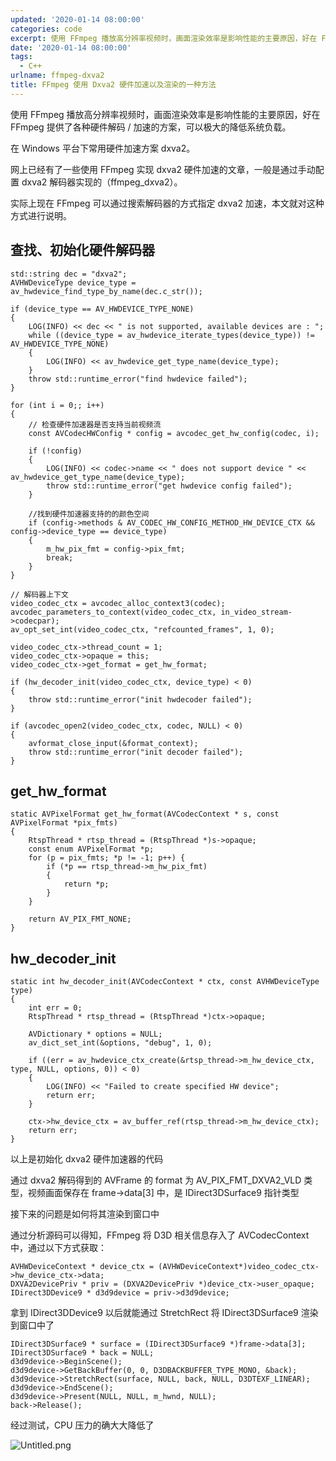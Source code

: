 ```yaml
---
updated: '2020-01-14 08:00:00'
categories: code
excerpt: 使用 FFmpeg 播放高分辨率视频时，画面渲染效率是影响性能的主要原因，好在 FFmpeg 提供了各种硬件解码 / 加速的方案，可以极大的降低系统负载。
date: '2020-01-14 08:00:00'
tags:
  - C++
urlname: ffmpeg-dxva2
title: FFmpeg 使用 Dxva2 硬件加速以及渲染的一种方法
---
```


使用 FFmpeg 播放高分辨率视频时，画面渲染效率是影响性能的主要原因，好在 FFmpeg 提供了各种硬件解码 / 加速的方案，可以极大的降低系统负载。


在 Windows 平台下常用硬件加速方案 dxva2。


网上已经有了一些使用 FFmpeg 实现 dxva2 硬件加速的文章，一般是通过手动配置 dxva2 解码器实现的（ffmpeg_dxva2）。


实际上现在 FFmpeg 可以通过搜索解码器的方式指定 dxva2 加速，本文就对这种方式进行说明。


## 查找、初始化硬件解码器


```text
std::string dec = "dxva2";
AVHWDeviceType device_type = av_hwdevice_find_type_by_name(dec.c_str());

if (device_type == AV_HWDEVICE_TYPE_NONE)
{
	LOG(INFO) << dec << " is not supported, available devices are : ";
	while ((device_type = av_hwdevice_iterate_types(device_type)) != AV_HWDEVICE_TYPE_NONE)
	{
		LOG(INFO) << av_hwdevice_get_type_name(device_type);
	}
	throw std::runtime_error("find hwdevice failed");
}

for (int i = 0;; i++)
{
	// 检查硬件加速器是否支持当前视频流
	const AVCodecHWConfig * config = avcodec_get_hw_config(codec, i);

	if (!config)
	{
		LOG(INFO) << codec->name << " does not support device " << av_hwdevice_get_type_name(device_type);
		throw std::runtime_error("get hwdevice config failed");
	}

	//找到硬件加速器支持的的颜色空间
	if (config->methods & AV_CODEC_HW_CONFIG_METHOD_HW_DEVICE_CTX && config->device_type == device_type)
	{
		m_hw_pix_fmt = config->pix_fmt;
		break;
	}
}

// 解码器上下文
video_codec_ctx = avcodec_alloc_context3(codec);
avcodec_parameters_to_context(video_codec_ctx, in_video_stream->codecpar);
av_opt_set_int(video_codec_ctx, "refcounted_frames", 1, 0);

video_codec_ctx->thread_count = 1;
video_codec_ctx->opaque = this;
video_codec_ctx->get_format = get_hw_format;

if (hw_decoder_init(video_codec_ctx, device_type) < 0)
{
	throw std::runtime_error("init hwdecoder failed");
}

if (avcodec_open2(video_codec_ctx, codec, NULL) < 0)
{
	avformat_close_input(&format_context);
	throw std::runtime_error("init decoder failed");
}

```


## get_hw_format


```text
static AVPixelFormat get_hw_format(AVCodecContext * s, const AVPixelFormat *pix_fmts)
{
	RtspThread * rtsp_thread = (RtspThread *)s->opaque;
	const enum AVPixelFormat *p;
	for (p = pix_fmts; *p != -1; p++) {
		if (*p == rtsp_thread->m_hw_pix_fmt)
		{
			return *p;
		}
	}

	return AV_PIX_FMT_NONE;
}

```


## hw_decoder_init


```text
static int hw_decoder_init(AVCodecContext * ctx, const AVHWDeviceType type)
{
	int err = 0;
	RtspThread * rtsp_thread = (RtspThread *)ctx->opaque;

	AVDictionary * options = NULL;
	av_dict_set_int(&options, "debug", 1, 0);

	if ((err = av_hwdevice_ctx_create(&rtsp_thread->m_hw_device_ctx, type, NULL, options, 0)) < 0)
	{
		LOG(INFO) << "Failed to create specified HW device";
		return err;
	}

	ctx->hw_device_ctx = av_buffer_ref(rtsp_thread->m_hw_device_ctx);
	return err;
}

```


以上是初始化 dxva2 硬件加速器的代码


通过 dxva2 解码得到的 AVFrame 的 format 为 AV_PIX_FMT_DXVA2_VLD 类型，视频画面保存在 frame->data[3] 中，是 IDirect3DSurface9 指针类型


接下来的问题是如何将其渲染到窗口中


通过分析源码可以得知，FFmpeg 将 D3D 相关信息存入了 AVCodecContext 中，通过以下方式获取：


```text
AVHWDeviceContext * device_ctx = (AVHWDeviceContext*)video_codec_ctx->hw_device_ctx->data;
DXVA2DevicePriv * priv = (DXVA2DevicePriv *)device_ctx->user_opaque;
IDirect3DDevice9 * d3d9device = priv->d3d9device;

```


拿到 IDirect3DDevice9 以后就能通过 StretchRect 将 IDirect3DSurface9 渲染到窗口中了


```text
IDirect3DSurface9 * surface = (IDirect3DSurface9 *)frame->data[3];
IDirect3DSurface9 * back = NULL;
d3d9device->BeginScene();
d3d9device->GetBackBuffer(0, 0, D3DBACKBUFFER_TYPE_MONO, &back);
d3d9device->StretchRect(surface, NULL, back, NULL, D3DTEXF_LINEAR);
d3d9device->EndScene();
d3d9device->Present(NULL, NULL, m_hwnd, NULL);
back->Release();

```


经过测试，CPU 压力的确大大降低了


![Untitled.png](https://prod-files-secure.s3.us-west-2.amazonaws.com/fbb39313-8950-40fc-9abf-5c7412d9778c/42160264-80c8-4c53-8260-d15356aa4b21/Untitled.png?X-Amz-Algorithm=AWS4-HMAC-SHA256&X-Amz-Content-Sha256=UNSIGNED-PAYLOAD&X-Amz-Credential=AKIAT73L2G45HZZMZUHI%2F20240926%2Fus-west-2%2Fs3%2Faws4_request&X-Amz-Date=20240926T050931Z&X-Amz-Expires=3600&X-Amz-Signature=4d5fe34757c6ac0eccca92eef2245cefd75e1d4625433f727078391aa3323ba7&X-Amz-SignedHeaders=host&x-id=GetObject)

